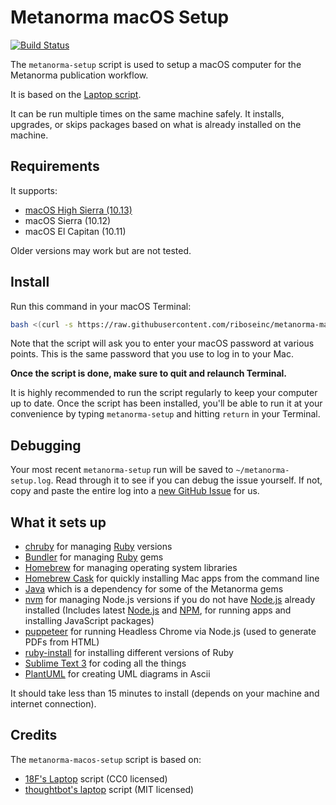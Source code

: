 Metanorma macOS Setup
======
[![Build Status](https://circleci.com/gh/riboseinc/metanorma-macos-setup/laptop.svg)](https://circleci.com/gh/riboseinc/metanorma-macos-setup)

The `metanorma-setup` script is used to setup a macOS computer for the
Metanorma publication workflow.

It is based on the [Laptop script](https://github.com/18F/laptop).

It can be run multiple times on the same machine safely.
It installs, upgrades, or skips packages
based on what is already installed on the machine.

Requirements
------------

It supports:

* [macOS High Sierra (10.13)](https://www.apple.com/macos/high-sierra)
* macOS Sierra (10.12)
* macOS El Capitan (10.11)

Older versions may work but are not tested.

Install
-------

Run this command in your macOS Terminal:

```sh
bash <(curl -s https://raw.githubusercontent.com/riboseinc/metanorma-macos-setup/master/metanorma-setup)
```

Note that the script will ask you to enter your macOS password at various
points. This is the same password that you use to log in to your Mac.

**Once the script is done, make sure to quit and relaunch Terminal.**

It is highly recommended to run the script regularly to keep your computer
up to date. Once the script has been installed, you'll be able to run it
at your convenience by typing `metanorma-setup` and hitting `return` in your Terminal.

Debugging
---------

Your most recent `metanorma-setup` run will be saved to `~/metanorma-setup.log`. Read through it to see if
you can debug the issue yourself. If not, copy and paste the entire log into a
[new GitHub Issue](https://github.com/riboseinc/metanorma-macos-setup/issues/new) for us.


What it sets up
---------------

* [chruby] for managing [Ruby] versions
* [Bundler] for managing [Ruby] gems
* [Homebrew] for managing operating system libraries
* [Homebrew Cask] for quickly installing Mac apps from the command line
* [Java] which is a dependency for some of the Metanorma gems
* [nvm] for managing Node.js versions if you do not have [Node.js] already installed (Includes latest [Node.js] and [NPM], for running apps and installing JavaScript packages)
* [puppeteer] for running Headless Chrome via Node.js (used to generate PDFs from HTML)
* [ruby-install] for installing different versions of Ruby
* [Sublime Text 3] for coding all the things
* [PlantUML] for creating UML diagrams in Ascii

[Bundler]: http://bundler.io/
[chruby]: https://github.com/postmodern/chruby
[Homebrew]: http://brew.sh/
[Homebrew Cask]: http://caskroom.io/
[Java]: https://java.com/en/download/
[Node.js]: http://nodejs.org/
[nvm]: https://github.com/creationix/nvm
[NPM]: https://www.npmjs.org/
[nvm]: https://github.com/creationix/nvm
[puppeteer]: https://github.com/GoogleChrome/puppeteer
[Ruby]: https://www.ruby-lang.org/en/
[ruby-install]: https://github.com/postmodern/ruby-install
[Sublime Text 3]: http://www.sublimetext.com/3A
[PlantUML]: http://plantuml.com

It should take less than 15 minutes to install (depends on your machine and
internet connection).

Credits
-------

The `metanorma-macos-setup` script is based on:

* [18F's Laptop](https://github.com/18F/laptop) script (CC0 licensed)
* [thoughtbot's laptop](https://github.com/thoughtbot/laptop) script (MIT licensed)
